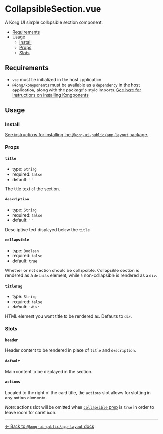 # CollapsibleSection.vue

A Kong UI simple collapsible section component.

- [Requirements](#requirements)
- [Usage](#usage)
  - [Install](#install)
  - [Props](#props)
  - [Slots](#slots)

## Requirements

- `vue` must be initialized in the host application
- `@kong/kongponents` must be available as a `dependency` in the host application, along with the package's style imports. [See here for instructions on installing Kongponents](https://kongponents.konghq.com/#globally-install-all-kongponents)

## Usage

### Install

[See instructions for installing the `@kong-ui-public/app-layout` package.](../README.md#install)

### Props

#### `title`

- type: `String`
- required: `false`
- default: `''`

The title text of the section.

#### `description`

- type: `String`
- required: `false`
- default: `''`

Descriptive text displayed below the `title`

#### `collapsible`

- type: `Boolean`
- required: `false`
- default: `true`

Whether or not section should be collapsible. Collapsible section is rendered as a `details` element, while a non-collapsible is rendered as a `div`.

#### `titleTag`

- type: `String`
- required: `false`
- default: `'div'`

HTML element you want title to be rendered as. Defaults to `div`.

### Slots

#### `header`

Header content to be rendered in place of `title` and `description`.

#### `default`

Main content to be displayed in the section.

#### `actions`

Located to the right of the card title, the `actions` slot allows for slotting in any action elements.

_Note:_ actions slot will be omitted when [`collapsible` prop](#collapsible) is `true` in order to leave room for caret icon.

---

[← Back to `@kong-ui-public/app-layout` docs](../README.md)
